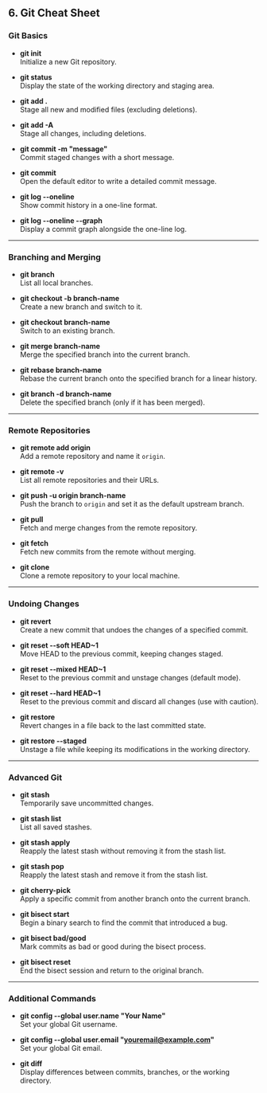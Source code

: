 ## 6. Git Cheat Sheet

### Git Basics
- **git init**  
  Initialize a new Git repository.

- **git status**  
  Display the state of the working directory and staging area.

- **git add .**  
  Stage all new and modified files (excluding deletions).

- **git add -A**  
  Stage all changes, including deletions.

- **git commit -m "message"**  
  Commit staged changes with a short message.

- **git commit**  
  Open the default editor to write a detailed commit message.

- **git log --oneline**  
  Show commit history in a one-line format.

- **git log --oneline --graph**  
  Display a commit graph alongside the one-line log.

---

### Branching and Merging
- **git branch**  
  List all local branches.

- **git checkout -b branch-name**  
  Create a new branch and switch to it.

- **git checkout branch-name**  
  Switch to an existing branch.

- **git merge branch-name**  
  Merge the specified branch into the current branch.

- **git rebase branch-name**  
  Rebase the current branch onto the specified branch for a linear history.

- **git branch -d branch-name**  
  Delete the specified branch (only if it has been merged).

---

### Remote Repositories
- **git remote add origin <repo-url>**  
  Add a remote repository and name it `origin`.

- **git remote -v**  
  List all remote repositories and their URLs.

- **git push -u origin branch-name**  
  Push the branch to `origin` and set it as the default upstream branch.

- **git pull**  
  Fetch and merge changes from the remote repository.

- **git fetch**  
  Fetch new commits from the remote without merging.

- **git clone <repo-url>**  
  Clone a remote repository to your local machine.

---

### Undoing Changes
- **git revert <commit-hash>**  
  Create a new commit that undoes the changes of a specified commit.

- **git reset --soft HEAD~1**  
  Move HEAD to the previous commit, keeping changes staged.

- **git reset --mixed HEAD~1**  
  Reset to the previous commit and unstage changes (default mode).

- **git reset --hard HEAD~1**  
  Reset to the previous commit and discard all changes (use with caution).

- **git restore <file>**  
  Revert changes in a file back to the last committed state.

- **git restore --staged <file>**  
  Unstage a file while keeping its modifications in the working directory.

---

### Advanced Git
- **git stash**  
  Temporarily save uncommitted changes.

- **git stash list**  
  List all saved stashes.

- **git stash apply**  
  Reapply the latest stash without removing it from the stash list.

- **git stash pop**  
  Reapply the latest stash and remove it from the stash list.

- **git cherry-pick <commit-hash>**  
  Apply a specific commit from another branch onto the current branch.

- **git bisect start**  
  Begin a binary search to find the commit that introduced a bug.

- **git bisect bad/good**  
  Mark commits as bad or good during the bisect process.

- **git bisect reset**  
  End the bisect session and return to the original branch.

---

### Additional Commands
- **git config --global user.name "Your Name"**  
  Set your global Git username.

- **git config --global user.email "youremail@example.com"**  
  Set your global Git email.

- **git diff**  
  Display differences between commits, branches, or the working directory.
